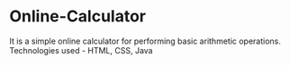 # Online-Calculator
It is a simple online calculator for performing basic arithmetic operations. Technologies used - HTML, CSS, Java

